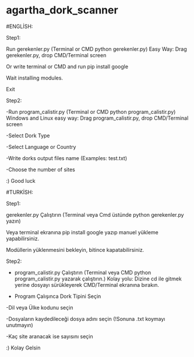 # agartha_dork_scanner

#ENGLİSH:

Step1:

Run  gerekenler.py (Terminal or CMD python gerekenler.py) Easy Way: Drag gerekenler.py, drop CMD/Terminal screen

Or write terminal or CMD and run pip install google 

Wait installing modules.

Exit

Step2:

-Run  program_calistir.py (Terminal or CMD python program_calistir.py) Windows and Linux easy way: Drag program_calistir.py, drop CMD/Terminal screen

-Select Dork Type

-Select Language or Country

-Write dorks output files name (Examples: test.txt)

-Choose the number of sites

:) Good luck


#TURKİSH:

Step1:

gerekenler.py Çalıştırın (Terminal veya Cmd üstünde python gerekenler.py yazın)

Veya terminal ekranına pip install google yazıp manuel yükleme yapabilirsiniz.

Modüllerin yüklenmesini bekleyin, bitince kapatabilirsiniz.

Step2:

- program_calistir.py Çalıştırın (Terminal veya CMD python program_calistir.py yazarak çalıştırın.) Kolay yolu: Dizine cd ile gitmek yerine dosyayı sürükleyerek CMD/Terminal ekranına bırakın.

- Program Çalışınca Dork Tipini Seçin

-Dil veya Ülke kodunu seçin

-Dosyaların kaydedileceği dosya adını seçin (!Sonuna .txt koymayı unutmayın)

-Kaç site aranacak ise sayısını seçin

:) Kolay Gelsin
